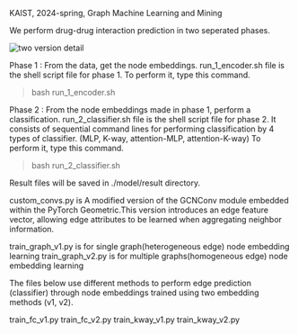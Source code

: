 KAIST, 2024-spring, Graph Machine Learning and Mining

We perform drug-drug interaction prediction in two seperated phases. 


![two version detail](./assets/95337623/8179dda1-dbd2-4f89-a56e-e1be120700ec)


Phase 1 : From the data, get the node embeddings.
 run_1_encoder.sh file is the shell script file for phase 1.
 To perform it, type this command.

> bash run_1_encoder.sh

Phase 2 : From the node embeddings made in phase 1, perform a classification.
 run_2_classifier.sh file is the shell script file for phase 2. 
 It consists of sequential command lines for performing classification by 4 types of classifier. (MLP, K-way, attention-MLP, attention-K-way)
 To perform it, type this command. 

> bash run_2_classifier.sh

Result files will be saved in ./model/result directory. 


custom_convs.py is A modified version of the GCNConv module embedded within the PyTorch Geometric.This version introduces an edge feature vector, allowing edge attributes to be learned when aggregating neighbor information.

train_graph_v1.py is for single graph(heterogeneous edge) node embedding learning
train_graph_v2.py is for multiple graphs(homogeneous edge) node embedding learning


The files below use different methods to perform edge prediction (classifier)
through node embeddings trained using two embedding methods (v1, v2).

train_fc_v1.py
train_fc_v2.py
train_kway_v1.py
train_kway_v2.py





